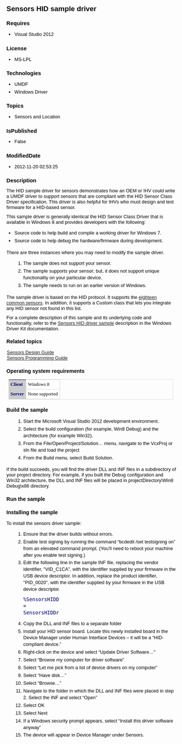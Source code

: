 # Sensors HID sample driver
## Requires
* Visual Studio 2012
## License
* MS-LPL
## Technologies
* UMDF
* Windows Driver
## Topics
* Sensors and Location
## IsPublished
* False
## ModifiedDate
* 2012-11-20 02:53:25
## Description
<style><!-- pre.syntax { font-size: 110 background: #dddddd; padding: 4px,8px; cursor: text; color: #000000; width: 97 } body{font-family:Verdana,Arial,Helvetica,sans-serif;color:#000;font-size:80%} H1{font-size:150%;font-weight:bold} H1.heading{font-size:110%;font-family:Verdana,Arial,Helvetica,sans-serif;font-weight:bold;line-height:120%}
 H2{font-size:115%;font-weight:700} H2.subtitle{font-size:180%;font-weight:400;margin-bottom:.6em} H3{font-size:110%;font-weight:700} H4,H5,H6{font-size:100%;font-weight:700} h4.subHeading{font-size:100%} dl{margin:0 0 10px;padding:0 0 0 1px} dt{font-style:normal;margin:0}
 li{margin-bottom:3px;margin-left:0} ol{line-height:140%;list-style-type:decimal;margin-bottom:15px;margin-left:24px} ol ol{line-height:140%;list-style-type:lower-alpha;margin-bottom:4px;margin-left:24px;margin-top:3px} ol ul,ul ol{line-height:140%;margin-bottom:15px;margin-top:15px}
 p{margin:0 0 10px;padding:0} div.section p{margin-bottom:15px;margin-top:0} ul{line-height:140%;list-style-position:outside;list-style-type:disc;margin-bottom:15px} ul ul{line-height:140%;list-style-type:disc;margin-bottom:4px;margin-left:17px;margin-top:3px}
 .heading{font-weight:700;margin-bottom:8px;margin-top:18px} .subHeading{font-size:100%;font-weight:700;margin:0} div#mainSection table{border:1px solid #ddd;font-size:100%;margin-bottom:5px;margin-left:5px;margin-top:5px;width:97%;clear:both} div#mainSection
 table tr{vertical-align:top} div#mainSection table th{border-bottom:1px solid #c8cdde;color:#006;padding-left:5px;padding-right:5px;text-align:left} div#mainSection table td{border:1px solid #d5d5d3;margin:1px;padding-left:5px;padding-right:5px} div#mainSection
 table td.imageCell{white-space:nowrap} /* These are the original lines from global-bn1945 div.ContentArea table th,div.ContentArea table td{background:#fff;border:0 solid #ccc;font-family:Verdana;padding:5px;text-align:left;vertical-align:top} div.ContentArea
 table th{background:#ccc none repeat scroll 0% 50%;vertical-align:bottom} div.ContentArea table{border-collapse:collapse;width:auto} */ /* Removing ContentArea class requirement from commented out lines from global-bn1945 above */ table th,table td{background:#fff;border:0
 solid #ccc;font-family:Verdana;padding:5px;text-align:left;vertical-align:top} table th{background:#ccc none repeat scroll 0% 50%;vertical-align:bottom} table{border-collapse:collapse;width:auto} div.clsNote{background-color:#eee;margin-bottom:4px;padding:2px}
 div.code{width:98.9%} code{font-family:Monospace,Courier New,Courier;font-size:105%;color:#006} span.label{font-weight:bold} div.caption{font-weight:bold;font-size:100%;color:#039} .procedureSubHeading{font-size:110%;font-weight:bold} span.sub{vertical-align:sub}
 span.sup{vertical-align:super} span.big{font-size:larger} span.small{font-size:smaller} span.tt{font-family:Courier,"Courier New",Consolas,monospace} .CCE_Message{color:Red;font-size:10pt} --></style>
<div id="mainSection">
<p>The HID sample driver for sensors demonstrates how an OEM or IHV could write a UMDF driver to support sensors that are compliant with the HID Sensor Class Driver specification. This driver is also helpful for IHVs who must design and test firmware for a
 HID-based sensor.</p>
<p>This sample driver is generally identical the HID Sensor Class Driver that is available in Windows&nbsp;8 and provides developers with the following:</p>
<ul>
<li>Source code to help build and compile a working driver for Windows&nbsp;7. </li><li>Source code to help debug the hardware/firmware during development. </li></ul>
<p>There are three instances where you may need to modify the sample driver.</p>
<ol>
<li>The sample does not support your sensor. </li><li>The sample supports your sensor; but, it does not support unique functionality on your particular device.
</li><li>The sample needs to run on an earlier version of Windows. </li></ol>
<p>The sample driver is based on the HID protocol. It supports the <a href="http://msdn.microsoft.com/en-us/library/windows/hardware/Hh406644">
eighteen common sensors</a>. In addition, it supports a Custom class that lets you integrate any HID sensor not found in this list.</p>
<p>For a complete description of this sample and its underlying code and functionality, refer to the
<a href="http://msdn.microsoft.com/en-us/library/windows/hardware/Hh406647">Sensors HID driver sample</a> description in the Windows Driver Kit documentation.</p>
<h3><a id="related_topics"></a>Related topics</h3>
<dl><dt><a href="http://msdn.microsoft.com/en-us/library/windows/hardware/Ff545810">Sensors Design Guide</a>
</dt><dt><a href="http://msdn.microsoft.com/en-us/library/windows/hardware/Hh406596">Sensors Programming Guide</a>
</dt></dl>
<h3>Operating system requirements</h3>
<table>
<tbody>
<tr>
<th>Client</th>
<td><dt>Windows&nbsp;8 </dt></td>
</tr>
<tr>
<th>Server</th>
<td><dt>None supported </dt></td>
</tr>
</tbody>
</table>
<h3>Build the sample</h3>
<ol>
<li>Start the Microsoft Visual Studio&nbsp;2012 development environment. </li><li>Select the build configuration (for example, Win8 Debug) and the architecture (for example Win32).
</li><li>From the File/Open/Project/Solution&hellip; menu, navigate to the VcxProj or sln file and load the project
</li><li>From the Build menu, select Build Solution. </li></ol>
<p>If the build succeeds, you will find the driver DLL and INF files in a subdirectory of your project directory. For example, if you built the Debug configuration and Win32 architecture, the DLL and INF files will be placed in projectDirectory\Win8 Debug\x86
 directory.</p>
<h3>Run the sample</h3>
<h3><a id="Installing_the_sample"></a><a id="installing_the_sample"></a><a id="INSTALLING_THE_SAMPLE"></a>Installing the sample</h3>
<p>To install the sensors driver sample:</p>
<ol>
<li>Ensure that the driver builds without errors. </li><li>Enable test signing by running the command &ldquo;bcdedit /set testsigning on&rdquo; from an elevated command prompt. (You&rsquo;ll need to reboot your machine after you enable test signing.)
</li><li>Edit the following line in the sample INF file, replacing the vendor identifier, &quot;VID_C1CA&quot;, with the identifier supplied by your firmware in the USB device descriptor. In addition, replace the product identifier, &quot;PID_0020&quot;, with the identifier supplied
 by your firmware in the USB device descriptor.
<pre class="syntax"><code>%SensorsHIDDriverSample.Collection.DeviceDesc% = SensorsHIDDriverSample_Install,HID\VID_C1CA&amp;PID_0020</code></pre>
</li><li>Copy the DLL and INF files to a separate folder </li><li>Install your HID sensor board. Locate this newly installed board in the Device Manager under Human Interface Devices &ndash; it will be a &ldquo;HID-compliant device.&rdquo;
</li><li>Right-click on the device and select &ldquo;Update Driver Software&hellip;&quot; </li><li>Select &ldquo;Browse my computer for driver software&rdquo; </li><li>Select &ldquo;Let me pick from a list of device drivers on my computer&rdquo;
</li><li>Select &ldquo;Have disk&hellip;&rdquo; </li><li>Select &ldquo;Browse&hellip;&rdquo; </li><li>Navigate to the folder in which the DLL and INF files were placed in step 2. Select the INF and select &ldquo;Open&rdquo;
</li><li>Select OK </li><li>Select Next </li><li>If a Windows security prompt appears, select &ldquo;Install this driver software anyway&rdquo;
</li><li>The device will appear in Device Manager under Sensors. </li></ol>
</div>
